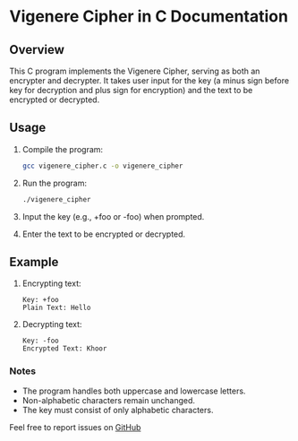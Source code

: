 # Vigenere Cipher in C Documentation

## Overview

This C program implements the Vigenere Cipher, serving as both an encrypter and decrypter. It takes user input for the key (a minus sign before key for decryption and plus sign for encryption) and the text to be encrypted or decrypted.

## Usage

1. Compile the program:

    ```bash
    gcc vigenere_cipher.c -o vigenere_cipher

    ```

2. Run the program:

    ```bash
    ./vigenere_cipher

    ```

3. Input the key (e.g., +foo or -foo) when prompted.

4. Enter the text to be encrypted or decrypted.

## Example

1. Encrypting text:
    ```
    Key: +foo
    Plain Text: Hello
    ```
2. Decrypting text:
    ```
    Key: -foo
    Encrypted Text: Khoor
    ```

### Notes
* The program handles both uppercase and lowercase letters.
* Non-alphabetic characters remain unchanged.
* The key must consist of only alphabetic characters.

Feel free to report issues on [GitHub](https://github.com/Genesis-js/Cryptography/issues)